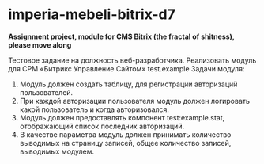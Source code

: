 # imperia-mebeli-bitrix-d7
**Assignment project, module for CMS Bitrix (the fractal of shitness), please move along**

Тестовое задание на должность веб-разработчика.
Реализовать модуль для СРМ «Битрикс Управление Сайтом» test.example
Задачи модуля:
1. Модуль должен создать таблицу, для регистрации авторизаций пользователей.
2. При каждой авторизации пользователя модуль должен логировать какой пользователь и когда авторизовался.
3. Модуль должен предоставлять компонент test:example.stat, отображающий список последних авторизаций.
4. В качестве параметра модуль должен принимать количество выводимых на страницу записей, общее количество записей, выводимых модулем.

